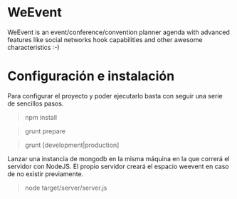 WeEvent
=======

WeEvent is an event/conference/convention planner agenda with advanced features like social networks hook capabilities and other awesome characteristics :-)

Configuración e instalación
===========================

Para configurar el proyecto y poder ejecutarlo basta con seguir una serie de sencillos pasos.

> npm install

> grunt prepare

> grunt [development|production]

Lanzar una instancia de mongodb en la misma máquina en la que correrá el servidor con NodeJS. El propio servidor creará el espacio weevent en caso de no existir previamente.

> node target/server/server.js
